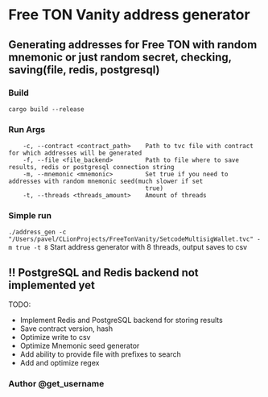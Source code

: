 # Free TON Vanity address generator
## Generating addresses for Free TON with random mnemonic or just random secret, checking, saving(file, redis, postgresql)
### Build
```cargo build --release```
### Run Args
```
    -c, --contract <contract_path>    Path to tvc file with contract for which addresses will be generated
    -f, --file <file_backend>         Path to file where to save results, redis or postgresql connection string
    -m, --mnemonic <mnemonic>         Set true if you need to addresses with random mnemonic seed(much slower if set
                                      true)
    -t, --threads <threads_amount>    Amount of threads

```
### Simple run
```./address_gen -c "/Users/pavel/CLionProjects/FreeTonVanity/SetcodeMultisigWallet.tvc" -m true -t 8```
Start address generator with 8 threads, output saves to csv
## !! PostgreSQL and Redis backend not implemented yet  
TODO:
 - Implement Redis and PostgreSQL backend for storing results
 - Save contract version, hash
 - Optimize write to csv
 - Optimize Mnemonic seed generator
 - Add ability to provide file with prefixes to search
 - Add and optimize regex
 
 
 ### Author @get_username